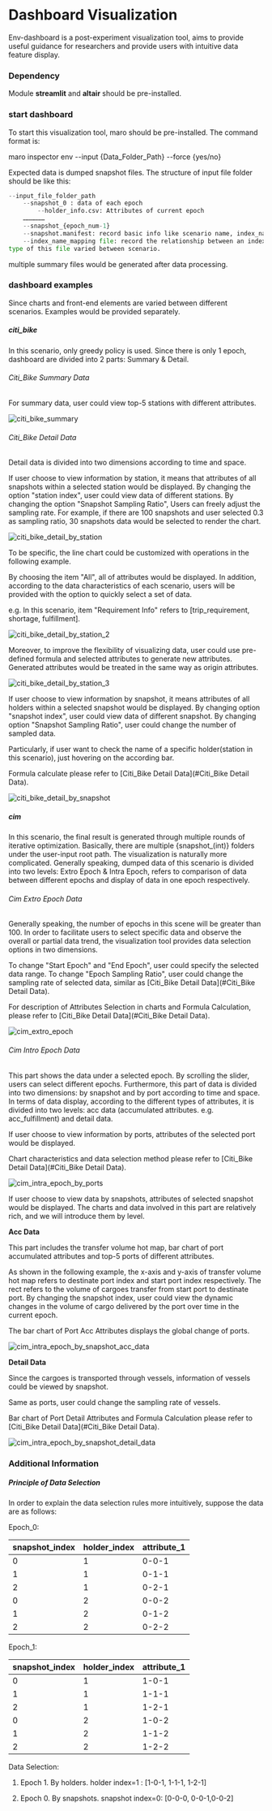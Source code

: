# Dashboard Visualization

Env-dashboard is a post-experiment visualization tool, aims to provide useful guidance for researchers and provide users with intuitive data feature display.

### Dependency

Module **streamlit** and **altair** should be pre-installed.

### start dashboard

To start this visualization tool, maro should be pre-installed. The command format is: 

maro inspector env --input {Data_Folder_Path}  --force {yes/no}

Expected data is dumped snapshot files. The structure of input file folder should be like this:

```python
--input_file_folder_path
    --snapshot_0 : data of each epoch
        --holder_info.csv: Attributes of current epoch
    ………………
    --snapshot_{epoch_num-1}
    --snapshot.manifest: record basic info like scenario name, index_name_mapping file name.
    --index_name_mapping file: record the relationship between an index and its name.
type of this file varied between scenario.
```

multiple summary files would be generated after data processing.

### dashboard examples

Since charts and front-end elements are varied between different scenarios. Examples would be provided separately.

##### citi_bike

In this scenario, only greedy policy is used. Since there is only 1 epoch, dashboard are divided into 2 parts: Summary & Detail.

###### Citi_Bike Summary Data

For summary data, user could view top-5 stations with different attributes.

![citi_bike_summary](C:\Users\Administrator\Desktop\images\citi_bike_summary.gif)

###### Citi_Bike Detail Data

Detail data is divided into two dimensions according to time and space. 

If user choose to view information by station, it means that attributes of all snapshots within a selected station would be displayed.  By changing the option "station index", user could view data of different stations. By changing the option "Snapshot Sampling Ratio", Users can freely adjust the sampling rate. For example, if there are 100 snapshots and user selected 0.3 as sampling ratio, 30 snapshots data would be selected to render the chart.



![citi_bike_detail_by_station](C:\Users\Administrator\Desktop\images\citi_bike_detail_by_station.gif)



To be specific, the line chart could be customized with operations in the following example.

By choosing the item "All", all of attributes would be displayed.  In addition, according to the data characteristics of each scenario, users will be provided with the option to quickly select a set of data.

e.g. In this scenario, item "Requirement Info"  refers to [trip_requirement, shortage, fulfillment].

![citi_bike_detail_by_station_2](C:\Users\Administrator\Desktop\images\citi_bike_detail_by_station_2.gif)

Moreover, to improve the flexibility of visualizing data, user could use pre-defined formula and selected attributes to generate new attributes. Generated attributes would be treated in the same way as origin attributes.

![citi_bike_detail_by_station_3](C:\Users\Administrator\Desktop\images\citi_bike_detail_by_station_3.gif)

If user choose to view information by snapshot, it means attributes of all holders within a selected snapshot would be displayed. By changing option "snapshot index", user could view data of different snapshot. By changing option "Snapshot Sampling Ratio", user could change the number of sampled data.

Particularly, if user want to check the name of a specific holder(station in this scenario), just hovering on the according bar.

Formula calculate please refer to [Citi_Bike Detail Data](#Citi_Bike Detail Data).

![citi_bike_detail_by_snapshot](C:\Users\Administrator\Desktop\images\citi_bike_detail_by_snapshot.gif)

##### cim

In this scenario, the final result is generated through multiple rounds of iterative optimization. Basically, there are multiple {snapshot_(int)} folders under the user-input root path. The visualization is naturally more complicated. Generally speaking,  dumped data of this scenario is divided into two levels: Extro Epoch & Intra Epoch, refers to comparison of data between different epochs and display of data in one epoch respectively. 

###### Cim Extro Epoch Data

Generally speaking, the number of epochs in this scene will be greater than 100. In order to facilitate users to select specific data and observe the overall or partial data trend, the visualization tool provides data selection options in two dimensions.

To change "Start Epoch" and "End Epoch",  user could specify the selected data range. To change "Epoch Sampling Ratio", user could change the sampling rate of selected data, similar as [Citi_Bike Detail Data](#Citi_Bike Detail Data).

For description of Attributes Selection in charts and Formula Calculation, please refer to [Citi_Bike Detail Data](#Citi_Bike Detail Data).

![cim_extro_epoch](C:\Users\Administrator\Desktop\images\cim_extro_epoch.gif)

###### Cim Intro Epoch Data

This part shows the data under a selected epoch. By scrolling the slider, users can select different epochs. Furthermore, this part of data is divided into two dimensions: by snapshot and by port according to time and space. In terms of data display, according to the different types of attributes, it is divided into two levels: acc data (accumulated attributes. e.g. acc_fulfillment) and detail data.

If user choose to view information by ports, attributes of the selected port would be displayed. 

Chart characteristics and data selection method please refer to [Citi_Bike Detail Data](#Citi_Bike Detail Data).

![cim_intra_epoch_by_ports](C:\Users\Administrator\Desktop\images\cim_intra_epoch_by_ports.gif)

If user choose to view data by snapshots, attributes of selected snapshot would be displayed. The charts and data involved in this part are relatively rich, and we will introduce them by level.

**Acc Data**

This part includes the transfer volume hot map, bar chart of port accumulated attributes and top-5 ports of different attributes.

As shown in the following example, the x-axis and y-axis of transfer volume hot map refers to destinate port index and start port index respectively. The rect refers to the volume of cargoes transfer from start port to destinate port. By changing the snapshot index,  user could view the dynamic changes in the volume of cargo delivered by the port over time in the current epoch.

The bar chart of Port Acc Attributes displays the global change of ports.

![cim_intra_epoch_by_snapshot_acc_data](C:\Users\Administrator\Desktop\images\cim_intra_epoch_by_snapshot_acc_data.gif)



**Detail Data**

Since the cargoes is transported through vessels, information of vessels could be viewed by snapshot.

Same as ports, user could change the sampling rate of vessels.

Bar chart of Port Detail Attributes and Formula Calculation please refer to [Citi_Bike Detail Data](#Citi_Bike Detail Data).

![cim_intra_epoch_by_snapshot_detail_data](C:\Users\Administrator\Desktop\images\cim_intra_epoch_by_snapshot_detail_data.gif)

### Additional Information

##### Principle of Data Selection

In order to explain the data selection rules more intuitively, suppose the data are as follows:

Epoch_0: 

| snapshot_index | holder_index | attribute_1 |
| -------------- | ------------ | ----------- |
| 0              | 1            | 0-0-1       |
| 1              | 1            | 0-1-1       |
| 2              | 1            | 0-2-1       |
| 0              | 2            | 0-0-2       |
| 1              | 2            | 0-1-2       |
| 2              | 2            | 0-2-2       |

Epoch_1:

| snapshot_index | holder_index | attribute_1 |
| -------------- | ------------ | ----------- |
| 0              | 1            | 1-0-1       |
| 1              | 1            | 1-1-1       |
| 2              | 1            | 1-2-1       |
| 0              | 2            | 1-0-2       |
| 1              | 2            | 1-1-2       |
| 2              | 2            | 1-2-2       |

Data Selection:

1. Epoch 1. By holders. holder index=1 : [1-0-1, 1-1-1, 1-2-1]

2. Epoch 0. By snapshots. snapshot index=0: [0-0-0, 0-0-1,0-0-2]

    